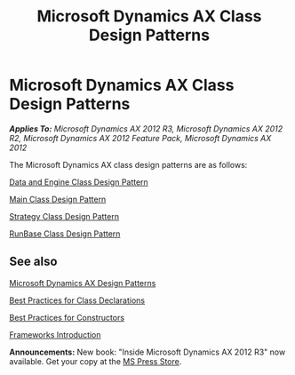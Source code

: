 ﻿---
title: Microsoft Dynamics AX Class Design Patterns
TOCTitle: Class Design Patterns
ms:assetid: 14129462-63f2-470e-a2cc-f4860b64789f
ms:mtpsurl: https://msdn.microsoft.com/en-us/library/Aa587365(v=AX.60)
ms:contentKeyID: 35240599
ms.date: 05/18/2015
mtps_version: v=AX.60
---

# Microsoft Dynamics AX Class Design Patterns 


_**Applies To:** Microsoft Dynamics AX 2012 R3, Microsoft Dynamics AX 2012 R2, Microsoft Dynamics AX 2012 Feature Pack, Microsoft Dynamics AX 2012_

The Microsoft Dynamics AX class design patterns are as follows:

[Data and Engine Class Design Pattern](data-and-engine-class-design-pattern.md)

[Main Class Design Pattern](main-class-design-pattern.md)

[Strategy Class Design Pattern](strategy-class-design-pattern.md)

[RunBase Class Design Pattern](runbase-class-design-pattern.md)

## See also

[Microsoft Dynamics AX Design Patterns](microsoft-dynamics-ax-design-patterns.md)

[Best Practices for Class Declarations](best-practices-for-class-declarations.md)

[Best Practices for Constructors](best-practices-for-constructors.md)

[Frameworks Introduction](frameworks-introduction.md)

  
**Announcements:** New book: "Inside Microsoft Dynamics AX 2012 R3" now available. Get your copy at the [MS Press Store](https://www.microsoftpressstore.com/store/inside-microsoft-dynamics-ax-2012-r3-9780735685109).

